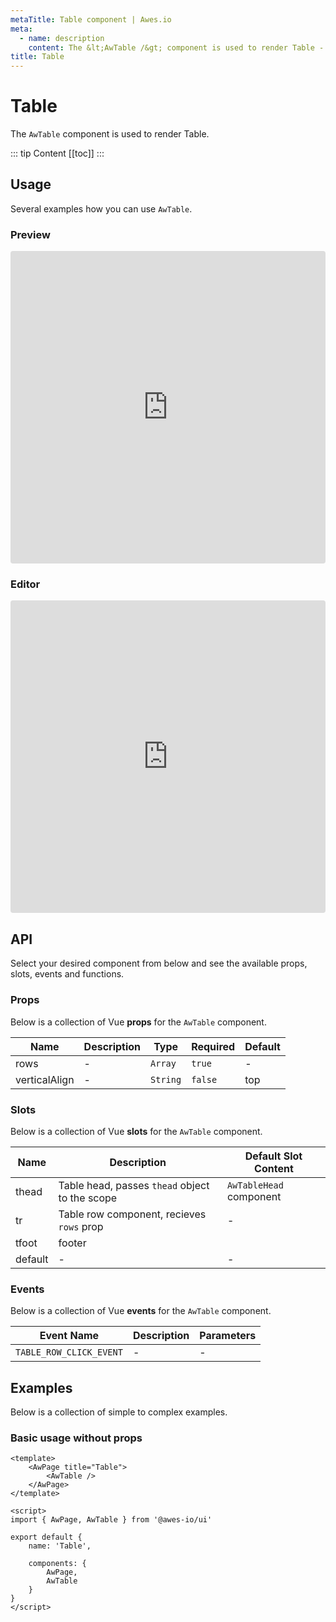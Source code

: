 ```yaml
---
metaTitle: Table сomponent | Awes.io
meta:
  - name: description
    content: The &lt;AwTable /&gt; component is used to render Table - UI Vue component for Awes.io.
title: Table
---
```

# Table

The `AwTable` component is used to render Table.

::: tip Content
[[toc]]
:::

## Usage
Several examples how you can use `AwTable`.

### Preview
<iframe
     src='https://codesandbox.io/embed/github/awes-io/client/tree/master/examples/basic-ui?autoresize=1&fontsize=14&hidenavigation=1&initialpath=%2Faw-table&module=%2Fpages%2Faw-table.vue&theme=dark&view=preview'
     style='width:100%; height:500px; border:0; border-radius: 4px; overflow:hidden;'
     title='basic-ui'
     allow='geolocation; microphone; camera; midi; vr; accelerometer; gyroscope; payment; ambient-light-sensor; encrypted-media; usb'
     sandbox='allow-modals allow-forms allow-popups allow-scripts allow-same-origin'
   ></iframe>

### Editor
<iframe
     src='https://codesandbox.io/embed/github/awes-io/client/tree/master/examples/basic-ui?autoresize=1&fontsize=14&hidenavigation=1&initialpath=%2Faw-table&module=%2Fpages%2Faw-table.vue&theme=dark&view=editor'
     style='width:100%; height:500px; border:0; border-radius: 4px; overflow:hidden;'
     title='basic-ui'
     allow='geolocation; microphone; camera; midi; vr; accelerometer; gyroscope; payment; ambient-light-sensor; encrypted-media; usb'
     sandbox='allow-modals allow-forms allow-popups allow-scripts allow-same-origin'
   ></iframe>

## API
Select your desired component from below and see the available props, slots, events and functions.

### Props
Below is a collection of Vue **props** for the `AwTable` component.
<!-- @vuese:AwTable:props:start -->
|Name|Description|Type|Required|Default|
|---|---|---|---|---|
|rows|-|`Array`|`true`|-|
|verticalAlign|-|`String`|`false`|top|

<!-- @vuese:AwTable:props:end -->


### Slots
Below is a collection of Vue **slots** for the `AwTable` component.
<!-- @vuese:AwTable:slots:start -->
|Name|Description|Default Slot Content|
|---|---|---|
|thead|Table head, passes `thead` object to the scope|`AwTableHead` component|
|tr|Table row component, recieves `rows` prop|-|
|tfoot|footer|<AwTableFoot />|
|default|-|-|

<!-- @vuese:AwTable:slots:end -->



### Events
Below is a collection of Vue **events** for the `AwTable` component.
<!-- @vuese:AwTable:events:start -->
|Event Name|Description|Parameters|
|---|---|---|
|`TABLE_ROW_CLICK_EVENT`|-|-|

<!-- @vuese:AwTable:events:end -->

## Examples
Below is a collection of simple to complex examples.

### Basic usage without props
```vue
<template>
    <AwPage title="Table">
        <AwTable />
    </AwPage>
</template>

<script>
import { AwPage, AwTable } from '@awes-io/ui'

export default {
    name: 'Table',

    components: {
        AwPage,
        AwTable
    }
}
</script>

```

